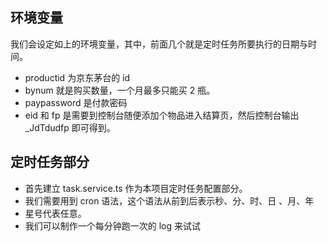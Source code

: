 ## 环境变量
我们会设定如上的环境变量，其中，前面几个就是定时任务所要执行的日期与时间。
- productid 为京东茅台的 id
- bynum 就是购买数量，一个月最多只能买 2 瓶。
- paypassword 是付款密码
- eid 和 fp 是需要到控制台随便添加个物品进入结算页，然后控制台输出_JdTdudfp 即可得到。


## 定时任务部分
- 首先建立 task.service.ts 作为本项目定时任务配置部分。
- 我们需要用到 cron 语法，这个语法从前到后表示秒、分、时、日 、月、年
- 星号代表任意。
- 我们可以制作一个每分钟跑一次的 log 来试试